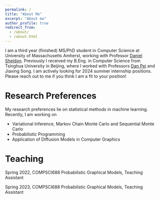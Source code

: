 ```yaml
---
permalink: /
title: "About Me"
excerpt: "About me"
author_profile: true
redirect_from: 
  - /about/
  - /about.html
---
```


I am a third year (finished) MS/PhD student in Computer Science at University of Massachusetts Amherst, working with Professor [Daniel Sheldon](https://people.cs.umass.edu/~sheldon/index.html). Previously I received my B.Eng. in Computer Science from Tsinghua University in Beijing, where I worked with Professors [Dan Pei](https://netman.aiops.org/~peidan/) and Jiaxing Song. I am actively looking for 2024 summer internship positions. Please reach out to me if you think I am a fit to your position!

Research Preferences
======
My research preferences lie on statistical methods in machine learning. Recently, I am working on
+ Variational Inference, Markov Chain Monte Carlo and Sequential Monte Carlo
+ Probabilistic Programming
+ Application of Diffusion Models in Computer Graphics

Teaching
======
Spring 2022, COMPSCI688 Probabilistic Graphical Models, Teaching Assistant

Spring 2023, COMPSCI688 Probabilistic Graphical Models, Teaching Assistant
